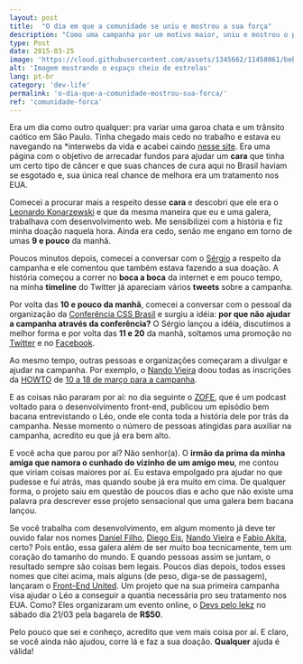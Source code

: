 ```yaml
---
layout: post
title:  "O dia em que a comunidade se uniu e mostrou a sua força"
description: "Como uma campanha por um motivo maior, uniu e mostrou o poder da comunidade"
type: Post
date: 2015-03-25
image: 'https://cloud.githubusercontent.com/assets/1345662/11458061/beb028d2-969f-11e5-98d6-68b3538369e3.jpg'
alt: 'Imagem mostrando o espaço cheio de estrelas'
lang: pt-br
category: 'dev-life'
permalink: 'o-dia-que-a-comunidade-mostrou-sua-forca/'
ref: 'comunidade-forca'
---
```


Era um dia como outro qualquer: pra variar uma garoa chata e um trânsito caótico em São Paulo. Tinha chegado mais cedo no trabalho e estava eu navegando na *interwebs da vida e acabei caindo [nesse site](http://leokz.com/campanha/). Era uma página com o objetivo de arrecadar fundos para ajudar um **cara** que tinha um certo tipo de câncer e que suas chances de cura aqui no Brasil haviam se esgotado e, sua única real chance de melhora era um tratamento nos EUA.

Comecei a procurar mais a respeito desse **cara** e descobri que ele era o [Leonardo Konarzewski](https://twitter.com/leonardokzw) e que da mesma maneira que eu e uma galera, trabalhava com desenvolvimento web. Me sensibilizei com a história e fiz minha doação naquela hora. Ainda era cedo, senão me engano em torno de umas **9 e pouco** da manhã.

Poucos minutos depois, comecei a conversar com o [Sérgio](https://twitter.com/elvisdetona) a respeito da campanha e ele comentou que também estava fazendo a sua doação. A história começou a correr no **boca a boca** da internet e em pouco tempo, na minha **timeline** do Twitter já apareciam vários **tweets** sobre a campanha.

Por volta das **10 e pouco da manhã**, comecei a conversar com o pessoal da organização da [Conferência CSS Brasil](http://www.conferenciacssbrasil.com.br) e surgiu a idéia: **por que não ajudar a campanha através da conferência?** O Sérgio lançou a idéia, discutimos a melhor forma e por volta das **11 e 20** da manhã, soltamos uma promoção no [Twitter](https://twitter.com/confcssbrasil/status/575300640773177344) e no [Facebook](https://www.facebook.com/conferenciacssbrasil/posts/795749480493640).

Ao mesmo tempo, outras pessoas e organizações começaram a divulgar e ajudar na campanha. Por exemplo, o [Nando Vieira](https://twitter.com/fnando) doou todas as inscrições da [HOWTO](http://howtocode.com.br/) de [10 a 18 de março para a campanha](https://twitter.com/fnando/status/575308271831158784).

E as coisas não pararam por aí: no dia seguinte o [ZOFE](http://zofe.com.br/), que é um podcast voltado para o desenvolvimento front-end, publicou um episódio bem bacana entrevistando o Léo, onde ele conta toda a história dele por trás da campanha. Nesse momento o número de pessoas atingidas para auxiliar na campanha, acredito eu que já era bem alto.

E você acha que parou por aí? Não senhor(a). O **irmão da prima da minha amiga que namora o cunhado do vizinho de um amigo meu**, me contou que viriam coisas maiores por aí. Eu estava empolgado pra ajudar no que pudesse e fui atrás, mas quando soube já era muito em cima. De qualquer forma, o projeto saiu em questão de poucos dias e acho que não existe uma palavra pra descrever esse projeto sensacional que uma galera bem bacana lançou.

Se você trabalha com desenvolvimento, em algum momento já deve ter ouvido falar nos nomes [Daniel Filho](https://twitter.com/danielfilho), [Diego Eis](https://twitter.com/diegoeis), [Nando Vieira](https://twitter.com/fnando) e [Fabio Akita](https://twitter.com/akitaonrails), certo? Pois então, essa galera além de ser muito boa tecnicamente, tem um coração do tamanho do mundo. E quando pessoas assim se juntam, o resultado sempre são coisas bem legais. Poucos dias depois, todos esses nomes que citei acima, mais alguns (de peso, diga-se de passagem), lançaram o [Front-End United](http://frontendunited.io/). Um projeto que na sua primeira campanha visa ajudar o Léo a conseguir a quantia necessária pro seu tratamento nos EUA. Como? Eles organizaram um evento online, o [Devs pelo lekz](https://www.eventials.com/eduardo.shiota/groups/devs-pelo-leokz/) no sábado dia 21/03 pela bagarela de **R$50**.

Pelo pouco que sei e conheço, acredito que vem mais coisa por aí. E claro, se você ainda não ajudou, corre lá e faz a sua doação. **Qualquer** ajuda é válida!



